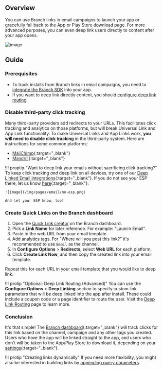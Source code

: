 ---
---

## Overview

You can use Branch links in email campaigns to launch your app or gracefully fall back to the App or Play Store download page. For more advanced purposes, you can even deep link users directly to content after your app opens.

![image](/img/pages/email/self-serve/email.png)

## Guide

### Prerequisites

- To track installs from Branch links in email campaigns, you need to [integrate the Branch SDK]({{base.url}}/getting-started/sdk-integration-guide) into your app.
- If you want to deep link directly content, you should [configure deep link routing]({{base.url}}/getting-started/deep-link-routing).

### Disable third-party click tracking

Many third-party providers add redirects to your URLs. This facilitates click tracking and analytics on those platforms, but will break Universal Link and App Link functionality. To make Universal Links and App Links work, **you will need to disable click tracking** in the third-party system. Here are instructions for some common platforms:

- [MailChimp](http://kb.mailchimp.com/reports/enable-and-view-click-tracking#Turn-Click-Tracking-On-or-Off){:target="\_blank"}
- [Mandrill](https://mandrill.zendesk.com/hc/en-us/articles/205582927-Can-I-disable-click-tracking-on-selected-links-in-my-email){:target="\_blank"}

!!! proptip "Want to deep link your emails without sacrificing click tracking?"
    To keep click tracking *and* deep link on all devices, try one of our [Deep Linked Email integrations](https://dashboard.branch.io/email){:target="\_blank"}. If you do not see your ESP there, let us know [here](https://dashboard.branch.io/email){:target="\_blank"}:

    ![image](/img/pages/email/no-esp.png)

    And let your ESP know, too!

### Create Quick Links on the Branch dashboard

1. Open the [Quick Link creator](https://dashboard.branch.io/quick-links/qlc/define) on the Branch dashboard.
1. Pick a **Link Name** for later reference. For example: "Launch Email".
1. Paste in the web URL from your email template.
1. Add analytics tags. For "Where will you post this link?" it's recommended to use `Email` as the channel.
1. In **Configure Options** > **Redirects**, select **Web URL** for each platform.
1. Click **Create Link Now**, and then copy the created link into your email template.

Repeat this for each URL in your email template that you would like to deep link.

!!! protip "Optional: Deep Link Routing (Advanced)"
    You can use the **Configure Options** > **Deep Linking** section to specify custom link parameters that will be deep linked into the app after install. These could include a coupon code or a page identifier to route the user. Visit the [Deep Link Routing]({{base.url}}/getting-started/deep-link-routing) page to learn more.

### Conclusion

It's that simple! The [Branch dashboard](https://dashboard.branch.io/sources){:target="\_blank"} will track clicks for this link based on the channel, campaign and any other tags you created. Users who have the app will be linked straight to the app, and users who don't will be taken to the App/Play Store to download it, depending on your [settings](https://dashboard.branch.io/link-settings){:target="\_blank"}.

!!! protip "Creating links dynamically"
    If you need more flexibility, you might also be interested in building links by [appending query parameters]({{base.url}}/getting-started/creating-links/other-ways/#appending-query-parameters).
